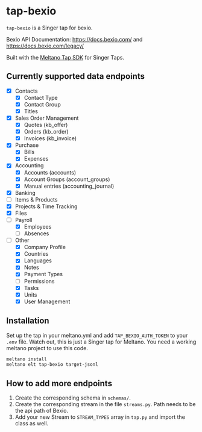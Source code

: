 # tap-bexio

`tap-bexio` is a Singer tap for bexio.

Bexio API Documentation: https://docs.bexio.com/ and https://docs.bexio.com/legacy/

Built with the [Meltano Tap SDK](https://sdk.meltano.com) for Singer Taps.

## Currently supported data endpoints

* [x] Contacts
    * [x] Contact Type
    * [x] Contact Group
    * [x] Titles
* [x] Sales Order Management
    * [x] Quotes (kb_offer)
    * [x] Orders (kb_order)
    * [x] Invoices (kb_invoice)
* [x] Purchase
	* [x] Bills
	* [x] Expenses
* [x] Accounting
    * [x] Accounts (accounts)
    * [x] Account Groups (account_groups)
    * [x] Manual entries (accounting_journal)
* [x] Banking
* [ ] Items & Products
* [x] Projects & Time Tracking
* [x] Files
* [ ] Payroll
  * [x] Employees
  * [ ] Absences
* [ ] Other
    * [x] Company Profile
    * [x] Countries
    * [x] Languages
    * [x] Notes
    * [x] Payment Types
    * [ ] Permissions
    * [x] Tasks
    * [x] Units
    * [x] User Management

## Installation

Set up the tap in your meltano.yml and add `TAP_BEXIO_AUTH_TOKEN` to your `.env` file. Watch out, this is just a Singer tap for Meltano. You need a working meltano project to use this code.

```bash
meltano install
meltano elt tap-bexio target-jsonl
```

## How to add more endpoints

1. Create the corresponding schema in `schemas/`.
2. Create the corresponding stream in the file `streams.py`. Path needs to be the api path of Bexio.
3. Add your new Stream to `STREAM_TYPES` array in `tap.py` and import the class as well.
